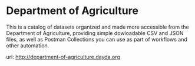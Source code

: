 # Department of Agriculture

This is a catalog of datasets organized and made more accessible from the Department of Agriculture, providing simple dowloadable CSV and JSON files, as well as Postman Collections you can use as part of workflows and other automation.

url: http://department-of-agriculture.dayda.org


